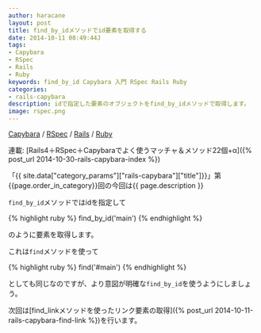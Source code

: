 ```yaml
---
author: haracane
layout: post
title: find_by_idメソッドでid要素を取得する
date: 2014-10-11 08:49:44J
tags:
- Capybara
- RSpec
- Rails
- Ruby
keywords: find_by_id Capybara 入門 RSpec Rails Ruby
categories:
- rails-capybara
description: idで指定した要素のオブジェクトをfind_by_idメソッドで取得します。
image: rspec.png
---
```

<!-- tag_links -->
[Capybara](/tags/capybara/) / [RSpec](/tags/rspec/) / [Rails](/tags/rails/) / [Ruby](/tags/ruby/)

<!-- category_links -->
連載: [Rails4＋RSpec＋Capybaraでよく使うマッチャ＆メソッド22個+α]({% post_url 2014-10-30-rails-capybara-index %})

<!-- content -->
「{{ site.data["category_params"]["rails-capybara"]["title"]}}」第{{page.order_in_category}}回の今回は{{ page.description }}

`find_by_id`メソッドではidを指定して

{% highlight ruby %}
find_by_id('main')
{% endhighlight %}

のように要素を取得します。

これは`find`メソッドを使って

{% highlight ruby %}
find('#main')
{% endhighlight %}

としても同じなのですが、より意図が明確な`find_by_id`を使うようにしましょう。

次回は[find_linkメソッドを使ったリンク要素の取得]({% post_url 2014-10-11-rails-capybara-find-link %})を行います。
